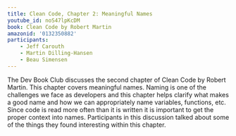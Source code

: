 ```yaml
---
title: Clean Code, Chapter 2: Meaningful Names
youtube_id: noS47lpKcDM
book: Clean Code by Robert Martin
amazonid: '0132350882'
participants:
    - Jeff Carouth
    - Martin Dilling-Hansen
    - Beau Simensen
---
```

The Dev Book Club discusses the second chapter of Clean Code by Robert Martin. This chapter covers meaningful names. Naming is one of the challenges we face as developers and this chapter helps clarify what makes a good name and how we can appropriately name variables, functions, etc. Since code is read more often than it is written it is important to get the proper context into names. Participants in this discussion talked about some of the things they found interesting within this chapter.
